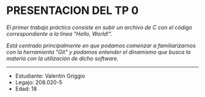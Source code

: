 # **PRESENTACION DEL TP 0** #

*El primer trabajo práctico consiste en subir un archivo de C con el código correspondiente a la línea "Hello, World!".*

*Está centrado principalmente en que podamos comenzar a familiarizarnos con la herramienta "Git" y podamos entender el dinamismo que busca la materia con la utilización de dicho software.*

---

- Estudiante: Valentin Griggio
- Legajo: 208.020-5
- Edad: 18